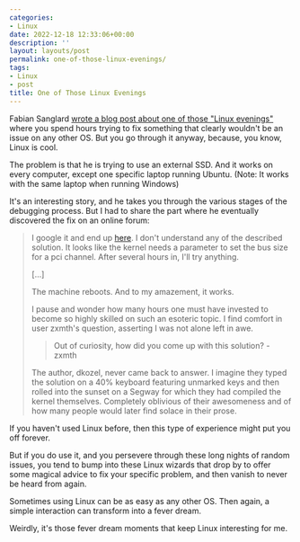 ```yaml
---
categories:
- Linux
date: 2022-12-18 12:33:06+00:00
description: ''
layout: layouts/post
permalink: one-of-those-linux-evenings/
tags:
- Linux
- post
title: One of Those Linux Evenings
---
```


Fabian Sanglard [wrote a blog post about one of those "Linux evenings"](https://fabiensanglard.net/a_linux_evening/index.html) where you spend hours trying to fix something that clearly wouldn't be an issue on any other OS. But you go through it anyway, because, you know, Linux is cool.

The problem is that he is trying to use an external SSD. And it works on every computer, except one specific laptop running Ubuntu. (Note: It works with the same laptop when running Windows)

It's an interesting story, and he takes you through the various stages of the debugging process. But I had to share the part where he eventually discovered the fix on an online forum:

> I google it and end up [here](https://forum.level1techs.com/t/asrock-x570-phantom-tb3-itx-and-linux-no-bus-number-available-for-hot-added-bridge/156951/2). I don't understand any of the described solution. It looks like the kernel needs a parameter to set the bus size for a pci channel. After several hours in, I'll try anything.
> 
> [...]
> 
> The machine reboots. And to my amazement, it works.
> 
> I pause and wonder how many hours one must have invested to become so highly skilled on such an esoteric topic. I find comfort in user zxmth's question, asserting I was not alone left in awe.
> 
> > Out of curiosity, how did you come up with this solution? - zxmth
> 
> The author, dkozel, never came back to answer. I imagine they typed the solution on a 40% keyboard featuring unmarked keys and then rolled into the sunset on a Segway for which they had compiled the kernel themselves. Completely oblivious of their awesomeness and of how many people would later find solace in their prose.

If you haven't used Linux before, then this type of experience might put you off forever.

But if you do use it, and you persevere through these long nights of random issues, you tend to bump into these Linux wizards that drop by to offer some magical advice to fix your specific problem, and then vanish to never be heard from again.

Sometimes using Linux can be as easy as any other OS. Then again, a simple interaction can transform into a fever dream.

Weirdly, it's those fever dream moments that keep Linux interesting for me.